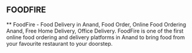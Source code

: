 ## FOODFIRE
** FoodFire - Food Delivery in Anand, Food Order, Online Food Ordering Anand, Free Home Delivery, Office Delivery. FoodFire is one of the first online food ordering and delivery platforms in Anand to bring food from your favourite restaurant to your doorstep.
